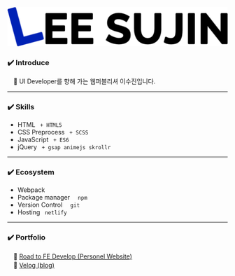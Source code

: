 ![profile main image](./sj_profile_img.png)

### :heavy_check_mark: Introduce
　:information_desk_person: UI Developer를 향해 가는 웹퍼블리셔 이수진입니다.

---

### :heavy_check_mark: Skills
- HTML ` + HTML5`
- CSS Preprocess ` + SCSS`
- JavaScript ` + ES6`
- jQuery ` + gsap animejs skrollr`

---

### :heavy_check_mark: Ecosystem
- Webpack
- Package manager `  npm`
- Version Control `  git`
- Hosting ` netlify`

---

### :heavy_check_mark: Portfolio
　:link: [Road to FE Develop (Personel Website)](https://sjroad.netlify.app/)<br>
　:link: [Velog (blog)](https://velog.io/@jellina)

